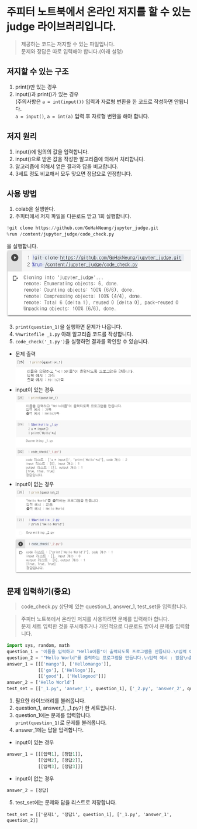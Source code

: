 # 주피터 노트북에서 온라인 저지를 할 수 있는 judge 라이브러리입니다. 
> 제공하는 코드는 저지할 수 있는 파일입니다.  
> 문제와 정답은 따로 입력해야 합니다.(아래 설명)

## 저지할 수 있는 구조  
1. print()만 있는 경우
2. input()과 print()가 있는 경우  
(주의사항은 `a = int(input())` 입력과 자료형 변환을 한 코드로 작성하면 안됩니다.  
`a = input()`, `a = int(a)` 입력 후 자료형 변환을 해야 합니다. 

## 저지 원리
1. input()에 임의의 값을 입력합니다.  
2. input()으로 받은 값을 작성한 알고리즘에 의해서 처리합니다.  
3. 알고리즘에 의해서 얻은 결과와 답을 비교합니다. 
4. 3세트 정도 비교해서 모두 맞으면 정답으로 인정합니다. 
 
## 사용 방법
1. colab을 실행한다. 
2. 주피터에서 저지 파일을 다운로드 받고 1회 실행합니다.  
``` python 
!git clone https://github.com/GoHakNeung/jupyter_judge.git
%run /content/jupyter_judge/code_check.py 
```
을 실행합니다.  
![실행결과](https://github.com/GoHakNeung/python/blob/main/python/%EC%A0%80%EC%A7%80%20%EC%8B%9C%EC%9E%91%20%EC%BD%94%EB%93%9C.jpg?raw=true)  

3. `print(question_1)`을 실행하면 문제가 나옵니다.    
4. `%%writefile _1.py` 아래 알고리즘 코드를 작성합니다.  
5. `code_check('_1.py')`을 실행하면 결과를 확인할 수 있습니다. 
- 문제 출력  
![프린트 문제](https://github.com/GoHakNeung/python/blob/main/python/%EB%AC%B8%EC%A0%9Cprint.jpg?raw=true)  
- input이 있는 경우  
![입력이 있는 경우](https://github.com/GoHakNeung/python/blob/main/python/input%EC%9D%B4%20%EC%9E%88%EB%8A%94%20%EA%B2%BD%EC%9A%B0.jpg?raw=true)  
- input이 없는 경우  
![입력이 없는 경우](https://github.com/GoHakNeung/python/blob/main/python/input%EC%9D%B4%20%EC%97%86%EB%8A%94%20%EA%B2%BD%EC%9A%B0.jpg?raw=true)  


## 문제 입력하기(**중요**)
> code_check.py 상단에 있는 question_1, answer_1, test_set을 입력합니다.  

>주피터 노트북에서 온라인 저지를 사용하려면 문제를 입력해야 합니다.  
>문제 세트 입력한 것을 푸시해주거나 개인적으로 다운로드 받아서 문제를 입력합니다.  
``` python
import sys, random, math
question_1 = '이름을 입력하고 "Hello이름"이 출력되도록 프로그램을 만듭니다.\n입력 예시 : 가득\n출력 예시 : Hello가득'
question_2 = '"Hello World"를 출력하는 프로그램을 만듭니다.\n입력 예시 : 없음\n출력 예시 : Hello World'
answer_1 = [[['mango'], ['Hellomango']], 
            [['go'], ['Hellogo']], 
            [['good'], ['Hellogood']]]
answer_2 = ['Hello World']
test_set = [['_1.py', 'answer_1', question_1], ['_2.py', 'answer_2', question_2]]
```
1. 필요한 라이브러리를 불러옵니다.  
2. question_1, answer_1, _1.py가 한 세트입니다.  
3. question_1에는 문제를 입력합니다.  
`print(question_1)`로 문제를 불러옵니다.    
4. answer_1에는 답을 입력합니다.  
- input이 있는 경우  
``` python
answer_1 = [[[입력1], [정답1]], 
            [[입력2], [정답2]], 
            [[입력3], [정답3]]]
```
- input이 없는 경우  
``` python
answer_2 = [정답]
```  
5. test_set에는 문제와 답을 리스트로 저장합니다.  
```
test_set = [['문제1', '정답1', question_1], ['_1.py', 'answer_1', question_2]]
```
